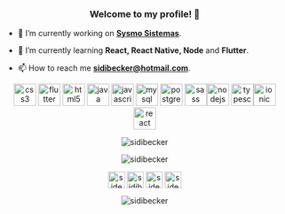 <h3 align="center">Welcome to my profile! 👋</h3>


- 🔭 I’m currently working on **[Sysmo Sistemas](https://github.com/Sysmo-Sistemas)**.

- 🌱 I’m currently learning **React, React Native, Node** and **Flutter**.

- 📫 How to reach me **sidibecker@hotmail.com**.

<p align="center"><img src="https://devicons.github.io/devicon/devicon.git/icons/css3/css3-original-wordmark.svg" alt="css3" width="40" height="40"/> <img src="https://www.vectorlogo.zone/logos/flutterio/flutterio-icon.svg" alt="flutter" width="40" height="40"/> <img src="https://devicons.github.io/devicon/devicon.git/icons/html5/html5-original-wordmark.svg" alt="html5" width="40" height="40"/> <img src="https://devicons.github.io/devicon/devicon.git/icons/java/java-original-wordmark.svg" alt="java" width="40" height="40"/> <img src="https://devicons.github.io/devicon/devicon.git/icons/javascript/javascript-original.svg" alt="javascript" width="40" height="40"/> <img src="https://devicons.github.io/devicon/devicon.git/icons/mysql/mysql-original-wordmark.svg" alt="mysql" width="40" height="40"/> <img src="https://devicons.github.io/devicon/devicon.git/icons/postgresql/postgresql-original-wordmark.svg" alt="postgresql" width="40" height="40"/> <img src="https://devicons.github.io/devicon/devicon.git/icons/sass/sass-original.svg" alt="sass" width="40" height="40"/><img src="https://devicons.github.io/devicon/devicon.git/icons/nodejs/nodejs-original-wordmark.svg" alt="nodejs" width="40" height="40"/> <img src="https://devicons.github.io/devicon/devicon.git/icons/typescript/typescript-original.svg" alt="typescript" width="40" height="40"/><img src="https://ionicframework.com/blog/wp-content/uploads/2016/08/ionic-icon.png" alt="ionic" width="40" height="40"/> <img src="https://devicons.github.io/devicon/devicon.git/icons/react/react-original-wordmark.svg" alt="react" width="40" height="40"/></p>



<p align="center">
  <img align="center" src="https://github-readme-stats.vercel.app/api?username=sidibecker&show_icons=true" alt="sidibecker" />
</p>

<p align="center">
  <img align="center" src="https://github-readme-stats.vercel.app/api/top-langs/?username=sidibecker&layout=compact&hide=html" alt="sidibecker" />
</p>

<p align="center">
  <a href="https://twitter.com/sideera" target="blank"><img align="center" src="https://cdn.jsdelivr.net/npm/simple-icons@3.0.1/icons/twitter.svg" alt="sideera" height="30" width="30" /></a>
  <a href="https://instagram.com/sidibecker" target="blank"><img align="center" src="https://cdn.jsdelivr.net/npm/simple-icons@3.0.1/icons/instagram.svg" alt="sidibecker" height="30" width="30" /></a>
  <a href="https://twitch.tv/sideera" target="blank"><img align="center" src="https://cdns.iconmonstr.com/wp-content/assets/preview/2016/240/iconmonstr-twitch-1.png" alt="sideera" height="30" width="30" /></a>
    <a href="https://www.linkedin.com/in/sidibecker" target="blank"><img align="center" src="https://cdns.iconmonstr.com/wp-content/assets/preview/2012/240/iconmonstr-linkedin-3.png" alt="sideera" height="30" width="30" /></a>
</p>


<p align="center"> <img src="https://komarev.com/ghpvc/?username=sidibecker" alt="sidibecker" /> </p>
